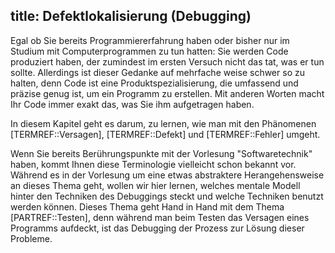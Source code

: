 title: Defektlokalisierung (Debugging)
---
Egal ob Sie bereits Programmiererfahrung haben oder bisher nur im Studium mit Computerprogrammen 
zu tun hatten: Sie werden Code produziert haben, der zumindest im ersten Versuch nicht das tat, 
was er tun sollte.
Allerdings ist dieser Gedanke auf mehrfache weise schwer so zu halten, denn Code ist eine 
Produktspezialisierung, die umfassend und präzise genug ist, um ein Programm zu erstellen.
Mit anderen Worten macht Ihr Code immer exakt das, was Sie ihm aufgetragen haben.

In diesem Kapitel geht es darum, zu lernen, wie man mit den Phänomenen 
[TERMREF::Versagen], [TERMREF::Defekt] und [TERMREF::Fehler] umgeht.

Wenn Sie bereits Berührungspunkte mit der Vorlesung "Softwaretechnik" haben, kommt Ihnen diese 
Terminologie vielleicht schon bekannt vor.
Während es in der Vorlesung um eine etwas abstraktere Herangehensweise an dieses Thema geht, 
wollen wir hier lernen, welches mentale Modell hinter den Techniken des Debuggings steckt und 
welche Techniken benutzt werden können.
Dieses Thema geht Hand in Hand mit dem Thema [PARTREF::Testen], denn während man beim Testen das Versagen 
eines Programms aufdeckt, ist das Debugging der Prozess zur Lösung dieser Probleme.
